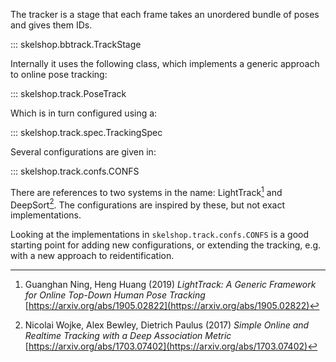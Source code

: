 The tracker is a stage that each frame takes an unordered bundle of poses and
gives them IDs. 

::: skelshop.bbtrack.TrackStage

Internally it uses the following class, which implements a generic approach to
online pose tracking:

::: skelshop.track.PoseTrack

Which is in turn configured using a:

::: skelshop.track.spec.TrackingSpec

Several configurations are given in:

::: skelshop.track.confs.CONFS

There are references to two systems in the name: LightTrack[^1] and
DeepSort[^2]. The configurations are inspired by these, but not exact
implementations.

Looking at the implementations in `skelshop.track.confs.CONFS` is a good
starting point for adding new configurations, or extending the tracking, e.g.
with a new approach to reidentification.

[^1]: Guanghan Ning, Heng Huang (2019) *LightTrack: A Generic Framework for Online Top-Down Human Pose Tracking* [https://arxiv.org/abs/1905.02822](https://arxiv.org/abs/1905.02822)

[^2]: Nicolai Wojke, Alex Bewley, Dietrich Paulus (2017) *Simple Online and Realtime Tracking with a Deep Association Metric* [https://arxiv.org/abs/1703.07402](https://arxiv.org/abs/1703.07402)

